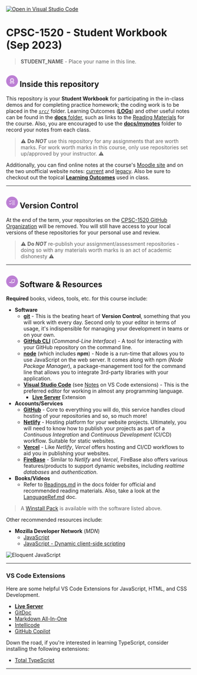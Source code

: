 [![Open in Visual Studio Code](https://classroom.github.com/assets/open-in-vscode-718a45dd9cf7e7f842a935f5ebbe5719a5e09af4491e668f4dbf3b35d5cca122.svg)](https://classroom.github.com/online_ide?assignment_repo_id=11711061&assignment_repo_type=AssignmentRepo)
# CPSC-1520 - **Student Workbook** (Sep 2023)

> **STUDENT_NAME** - Place your name in this line.

## ![Inside This Repo](./docs/images/level.png) Inside this repository

This repository is your **Student Workbook** for participating in the in-class demos and for completing practice homework; the coding work is to be placed in the [*`src/`*](./src/ReadMe.md) folder. Learning Outcomes ([**LOGs**](./docs/logs/ReadMe.md)) and other useful notes can be found in the [**docs** folder](./docs), such as links to the [Reading Materials](./docs/Readings.md) for the course. Also, you are encouraged to use the [**docs/mynotes**](./docs/mynotes/ReadMe.md) folder to record your notes from each class.

> :warning: **Do *NOT*** use this repository for any assignments that are worth marks. For work worth marks in this course, only use repositories set up/approved by your instructor. :warning:

Additionally, you can find online notes at the course's [Moodle site](https://moodle.nait.ca) and on the two unofficial website notes: [current](https://cpsc-1520.github.io/cpsc1520/) and [legacy](https://cpsc-1520.github.io). Also be sure to checkout out the topical [**Learning Outcomes**](https://cpsc-1520.github.io/LOGs.html) used in class.

----

## ![Version Control](./docs/images/tasks.png) Version Control

At the end of the term, your repositories on the [CPSC-1520 GitHub Organization](https://github.com/CPSC-1520) will be removed. You will still have access to your local versions of these repositories for your personal use and review.

> :warning: **Do *NOT*** re-publish your assignment/assessment repositories - doing so with any materials worth marks is an act of academic dishonesty :warning:

----

## ![Software et.al.](./docs/images/code.png) Software & Resources

**Required** books, videos, tools, etc. for this course include:

- **Software**
  - [**git**](https://git-scm.com/downloads) - This is the beating heart of **Version Control**, something that you will work with every day. Second only to your editor in terms of usage, it's indispensible for managing your development in teams or on your own.
  - [**GitHub CLI**](https://cli.github.com/) (*Command-Line Interface*) - A tool for interacting with your GitHub repository on the command line.
  - [**node**](https://nodejs.org/en/download/) (which includes **npm**) - Node is a run-time that allows you to use JavaScript on the web server. It comes along with npm (*Node Package Manager*), a package-management tool for the command line that allows you to integrate 3rd-party libraries with your application.
  - [**Visual Studio Code**](https://code.visualstudio.com) (see [Notes](#vs-code-extensions) on VS Code extensions) - This is the preferred editor for working in almost any programming language.
    - [**Live Server**](https://marketplace.visualstudio.com/items?itemName=ritwickdey.LiveServer) Extension
- **Accounts/Services**
  - [**GitHub**](https://github.com) - Core to everything you will do, this service handles cloud hosting of your repositories and so, so much more!
  - [**Netlify**](https://www.netlify.com/) - Hosting platform for your website projects. Ultimately, you will need to know how to publish your projects as part of a *Continuous Integration* and *Continuous Development* (CI/CD) workflow. Suitable for static websites.
  - [**Vercel**](https://vercel.com/) - Like *Netlify*, *Vercel* offers hosting and CI/CD workflows to aid you in publishing your websites.
  - [**FireBase**](https://firebase.google.com/) - Similar to *Netlify* and *Vercel*, FireBase also offers various features/products to support dynamic websites, including *realtime databases* and *authentication*.
- **Books/Videos**
  - Refer to [Readings.md](./docs/Readings.md) in the docs folder for official and recommended reading materials. Also, take a look at the [LanguageRef.md](./docs/LanguageRef.md) doc.

> A [Winstall Pack](https://winstall.app/packs/Kk3wzlS33) is available with the software listed above.

Other recommended resources include:

- **Mozilla Developer Network** (*MDN*)
  - [JavaScript](https://developer.mozilla.org/en-US/docs/Web/JavaScript)
  - [JavaScript - Dynamic client-side scripting](https://developer.mozilla.org/en-US/docs/Learn/JavaScript)

![Eloquent JavaScript](https://eloquentjavascript.net/img/cover.jpg)

----

### VS Code Extensions

Here are some helpful VS Code Extensions for JavaScript, HTML, and CSS Development.

- [**Live Server**](https://marketplace.visualstudio.com/items?itemName=ritwickdey.LiveServer)
- [GitDoc](https://marketplace.visualstudio.com/items?itemName=vsls-contrib.gitdoc)
- [Markdown All-In-One](https://marketplace.visualstudio.com/items?itemName=yzhang.markdown-all-in-one)
- [Intellicode](https://marketplace.visualstudio.com/items?itemName=VisualStudioExptTeam.vscodeintellicode)
- [GitHub Copilot](https://marketplace.visualstudio.com/items?itemName=GitHub.copilot)

Down the road, if you're interested in learning TypeScript, consider installing the following extensions:

- [Total TypeScript](https://marketplace.visualstudio.com/items?itemName=mattpocock.ts-error-translator)

----

